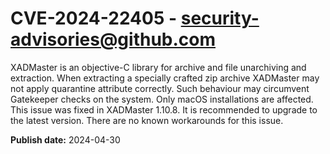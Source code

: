 # CVE-2024-22405 - security-advisories@github.com

XADMaster is an objective-C library for archive and file unarchiving and extraction. When extracting a specially crafted zip archive XADMaster may not apply quarantine attribute correctly. Such behaviour may circumvent Gatekeeper checks on the system. Only macOS installations are affected. This issue was fixed in XADMaster 1.10.8. It is recommended to upgrade to the latest version. There are no known workarounds for this issue.

**Publish date:** 2024-04-30

